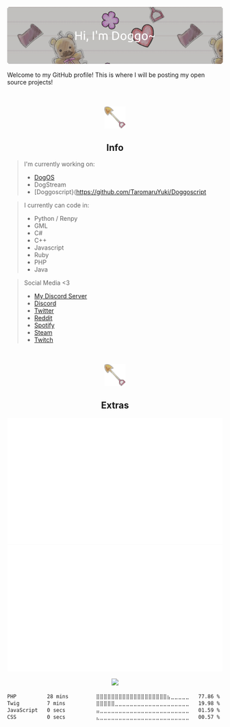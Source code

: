 <p align="center">
    <img src="https://raw.githubusercontent.com/TaromaruYuki/TaromaruYuki/main/github-header.png" />
</p>

Welcome to my GitHub profile! This is where I will be posting my open source projects!

<p align="center" width="100%">
    <br><br>
    <img width="10%" src="https://raw.githubusercontent.com/TaromaruYuki/TaromaruYuki/main/shovel-kun.png">
    <h2 align="center">Info</h2>
</p>

> I'm currently working on:
>
> * [DogOS](https://github.com/DogOSdev)
> * DogStream
> * [Doggoscript}(https://github.com/TaromaruYuki/Doggoscript

>
> I currently can code in:
> * Python / Renpy
> * GML
> * C#
> * C++
> * Javascript
> * Ruby
> * PHP
> * Java

> Social Media <3
>
> * [My Discord Server](https://discord.gg/qFtz2gS)
> * [Discord](https://dsc.bio/taromaru)
> * [Twitter](https://twitter.com/TaromaruYuki)
> * [Reddit](https://www.reddit.com/u/DoggoYT0)
> * [Spotify](https://open.spotify.com/user/a2n9yranjkm3e8zxjgxl073xk)
> * [Steam](https://steamcommunity.com/id/taromaruyuki/)
> * [Twitch](https://www.twitch.tv/taromaruyuki)

<p align="center" width="100%">
    <br><br>
    <img width="10%" src="https://raw.githubusercontent.com/TaromaruYuki/TaromaruYuki/main/shovel-kun.png">
    <h2 align="center">Extras</h2>
</p>

<p align="center" width="100%">
    <img src="https://raw.githubusercontent.com/TaromaruYuki/github-stats-transparent/59d0c0c17b38a286397f88f1c5c6457e2dc30c7c/generated/overview.svg" />
    <img src="https://raw.githubusercontent.com/TaromaruYuki/github-stats-transparent/59d0c0c17b38a286397f88f1c5c6457e2dc30c7c/generated/languages.svg" />
</p>

<p align="center">
    <a href="https://spotify-github-profile.vercel.app/api/view?uid=a2n9yranjkm3e8zxjgxl073xk&redirect=true">
        <img src="https://spotify-github-profile.vercel.app/api/view?uid=a2n9yranjkm3e8zxjgxl073xk&cover_image=true&theme=default&show_offline=true" />
    </a>
</p>

<!--START_SECTION:waka-->

```text
PHP          28 mins         ⣿⣿⣿⣿⣿⣿⣿⣿⣿⣿⣿⣿⣿⣿⣿⣿⣿⣿⣿⣦⣀⣀⣀⣀⣀   77.86 %
Twig         7 mins          ⣿⣿⣿⣿⣿⣀⣀⣀⣀⣀⣀⣀⣀⣀⣀⣀⣀⣀⣀⣀⣀⣀⣀⣀⣀   19.98 %
JavaScript   0 secs          ⣤⣀⣀⣀⣀⣀⣀⣀⣀⣀⣀⣀⣀⣀⣀⣀⣀⣀⣀⣀⣀⣀⣀⣀⣀   01.59 %
CSS          0 secs          ⣄⣀⣀⣀⣀⣀⣀⣀⣀⣀⣀⣀⣀⣀⣀⣀⣀⣀⣀⣀⣀⣀⣀⣀⣀   00.57 %
```

<!--END_SECTION:waka-->

<!--
**Taromaruu/Taromaruu** is a ✨ _special_ ✨ repository because its `README.md` (this file) appears on your GitHub profile.

Here are some ideas to get you started:

- 🔭 I’m currently working on ...
- 🌱 I’m currently learning ...
- 👯 I’m looking to collaborate on ...
- 🤔 I’m looking for help with ...
- 💬 Ask me about ...
- 📫 How to reach me: ...
- 😄 Pronouns: ...
- ⚡ Fun fact: ...
-->

<!--
<p align="center" width="100%">
    <img width="10%" src="https://raw.githubusercontent.com/Taromaruu/Taromaruu/main/shovel-kun.png">
</p>
-->
